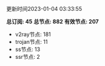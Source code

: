 更新时间2023-01-04 03:33:55

**总订阅: 45**
**总节点: 882**
**有效节点: 207**
- v2ray节点: 181
- trojan节点: 11
- ss节点: 13
- ssr节点: 2

